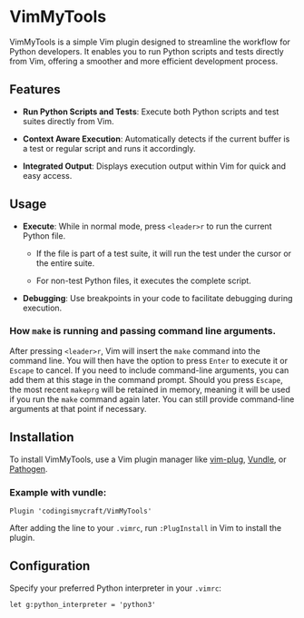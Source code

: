 # VimMyTools

VimMyTools is a simple Vim plugin designed to streamline the workflow for
Python developers. It enables you to run Python scripts and tests directly from
Vim, offering a smoother and more efficient development process.

## Features

- **Run Python Scripts and Tests**: Execute both Python scripts and test suites
  directly from Vim.

- **Context Aware Execution**: Automatically detects if the current buffer is a
  test or regular script and runs it accordingly.

- **Integrated Output**: Displays execution output within Vim for quick and
  easy access.

## Usage

- **Execute**: While in normal mode, press `<leader>r` to run the current Python file.
  - If the file is part of a test suite, it will run the test under the cursor or the entire suite.
  
  - For non-test Python files, it executes the complete script.
  
- **Debugging**: Use breakpoints in your code to facilitate debugging during execution.

### How `make` is running and passing command line arguments.

After pressing `<leader>r`, Vim will insert the `make` command into the command
line. You will then have the option to press `Enter` to execute it or `Escape`
to cancel. If you need to include command-line arguments, you can add them at
this stage in the command prompt. Should you press `Escape`, the most recent
`makeprg` will be retained in memory, meaning it will be used if you run the
`make` command again later. You can still provide command-line arguments at
that point if necessary.

## Installation

To install VimMyTools, use a Vim plugin manager like
[vim-plug](https://github.com/junegunn/vim-plug),
[Vundle](https://github.com/VundleVim/Vundle.vim), or
[Pathogen](https://github.com/tpope/vim-pathogen).

### Example with vundle:
```vim
Plugin 'codingismycraft/VimMyTools'
```

After adding the line to your `.vimrc`, run `:PlugInstall` in Vim to install the plugin.

## Configuration

Specify your preferred Python interpreter in your `.vimrc`:

```vim
let g:python_interpreter = 'python3'
```


